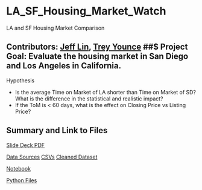 # LA_SF_Housing_Market_Watch
LA and SF Housing Market Comparison

Contributors: [Jeff Lin](https://github.com/jleifnf), [Trey Younce](https://github.com/treyounce)
##$ Project Goal: Evaluate the housing market in San Diego and Los Angeles in California. 
-

   Hypothesis 
 - Is the average Time on Market of LA shorter than Time on Market of SD?
      What is the difference in the statistical and realistic impact?
 - If the ToM is < 60 days, what is the effect on Closing Price vs Listing Price?
  
## Summary and Link to Files
[Slide Deck PDF](https://github.com/jleifnf/LA_SD_Housing_Market_Watch/blob/master/LA%20%26%20SD%20Housing%20Market%20Analysis.pdf)

[Data Sources](http://go.crmls.com)
  [CSVs](https://github.com/jleifnf/LA_SD_Housing_Market_Watch/tree/master/data)
  [Cleaned Dataset](https://github.com/jleifnf/LA_SD_Housing_Market_Watch/blob/master/data/cleaned_data.csv)
  
[Notebook](https://github.com/jleifnf/LA_SD_Housing_Market_Watch/blob/master/notebook.ipynb)

[Python Files](https://github.com/jleifnf/LA_SD_Housing_Market_Watch/tree/master/codes)
